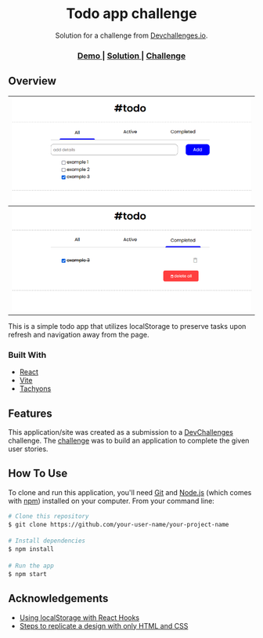 <!-- Please update value in the {}  -->

<h1 align="center">Todo app challenge</h1>

<div align="center">
   Solution for a challenge from  <a href="http://devchallenges.io" target="_blank">Devchallenges.io</a>.
</div>

<div align="center">
  <h3>
    <a href="https://stalwart-douhua-73b67c.netlify.app/">
      Demo
    </a>
    <span> | </span>
    <a href="https://github.com/yuandere/simple-todo">
      Solution
    </a>
    <span> | </span>
    <a href="https://devchallenges.io/challenges/hH6PbOHBdPm6otzw2De5">
      Challenge
    </a>
  </h3>
</div>

<!-- OVERVIEW -->

## Overview

| ![screenshot1](./screen1.png) |
| -- |
| ![screenshot2](./screen2.png) |

This is a simple todo app that utilizes localStorage to preserve tasks upon refresh and navigation away from the page.

### Built With

<!-- This section should list any major frameworks that you built your project using. Here are a few examples.-->

- [React](https://reactjs.org/)
- [Vite](https://vitejs.dev/)
- [Tachyons](http://tachyons.io/)

## Features

<!-- List the features of your application or follow the template. Don't share the figma file here :) -->

This application/site was created as a submission to a [DevChallenges](https://devchallenges.io/challenges) challenge. The [challenge](https://devchallenges.io/challenges/hH6PbOHBdPm6otzw2De5) was to build an application to complete the given user stories.

## How To Use

<!-- Example: -->

To clone and run this application, you'll need [Git](https://git-scm.com) and [Node.js](https://nodejs.org/en/download/) (which comes with [npm](http://npmjs.com)) installed on your computer. From your command line:

```bash
# Clone this repository
$ git clone https://github.com/your-user-name/your-project-name

# Install dependencies
$ npm install

# Run the app
$ npm start
```

## Acknowledgements

<!-- This section should list any articles or add-ons/plugins that helps you to complete the project. This is optional but it will help you in the future. For example: -->

- [Using localStorage with React Hooks](https://blog.logrocket.com/using-localstorage-react-hooks/)
- [Steps to replicate a design with only HTML and CSS](https://devchallenges-blogs.web.app/how-to-replicate-design/)
